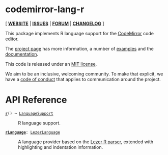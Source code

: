 <!-- NOTE: README.md is generated from src/README.md -->

# codemirror-lang-r

[ [**WEBSITE**](https://codemirror.net/) | [**ISSUES**](https://github.com/codemirror/dev/issues) | [**FORUM**](https://discuss.codemirror.net/c/next/) | [**CHANGELOG**](https://github.com/TravisYeah/lang-r/blob/main/CHANGELOG.md) ]

This package implements R language support for the
[CodeMirror](https://codemirror.net/) code editor.

The [project page](https://codemirror.net/) has more information, a
number of [examples](https://codemirror.net/examples/) and the
[documentation](https://codemirror.net/docs/).

This code is released under an
[MIT license](https://github.com/TravisYeah/lang-r/tree/main/LICENSE).

We aim to be an inclusive, welcoming community. To make that explicit,
we have a [code of
conduct](http://contributor-covenant.org/version/1/1/0/) that applies
to communication around the project.

# API Reference

<dl>
<dt id="user-content-r">
  <code><strong><a href="#user-content-r">r</a></strong>() → <a href="https://codemirror.net/docs/ref#language.LanguageSupport">LanguageSupport</a></code></dt>

<dd><p>R language support.</p>
</dd>
<dt id="user-content-rlanguage">
  <code><strong><a href="#user-content-rlanguage">rLanguage</a></strong>: <a href="https://codemirror.net/docs/ref#language.LezerLanguage">LezerLanguage</a></code></dt>

<dd><p>A language provider based on the <a href="https://github.com/TravisYeah/lezer-r">Lezer R
parser</a>, extended with
highlighting and indentation information.</p>
</dd>
</dl>
